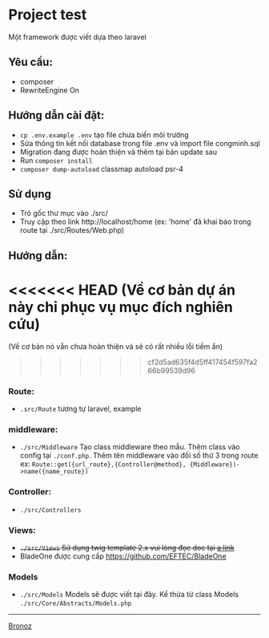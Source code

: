 # Project test
Một framework được viết dựa theo laravel

## Yêu cầu:
 - composer
 - RewriteEngine On


## Hướng dẫn cài đặt:
- ```cp .env.example .env``` tạo file chưa biến môi trường
- Sửa thông tin kết nối database trong file .env và import file congminh.sql
- Migration đang được hoàn thiện và thêm tại bản update sau
- Run ``` composer install ```
- ``` composer dump-autoload ``` classmap autoload psr-4

## Sử dụng
- Trỏ gốc thư mục vào ./src/
- Truy cập theo link http://localhost/home (ex: 'home' đã khai báo trong route tại ./src/Routes/Web.php)

## Hướng dẫn:
<<<<<<< HEAD
 (Về cơ bản dự án này chỉ phục vụ mục đích nghiên cứu)
=======
 (Về cơ bản nó vẫn chưa hoàn thiện và sẽ có rất nhiều lỗi tiềm ẩn)
>>>>>>> cf2d5ad635f4d5ff417454f597fa266b99539d96

 ### Route:
  - ``` .src/Route ``` tương tự laravel, example

 ### middleware:
  - ``` ./src/Middleware ``` Tạo class middleware theo mẫu. Thêm class vào config tại ``` ./conf.php ```. Thêm tên middleware vào đối số thứ 3 trong route ex: ``` Route::get({url_route},{Controller@method}, {Middleware})->name({name_route}) ```

 ### Controller:
  - ``` ./src/Controllers ```

 ### Views:
  - ~~``` ./src/Views ``` Sử dụng twig template 2.x vui lòng đọc doc tại [a link](https://twig.symfony.com/doc/2.x/)~~
  - BladeOne được cung cấp https://github.com/EFTEC/BladeOne

 ### Models
  - ``` ./src/Models ``` Models sẽ được viết tại đây. Kế thừa từ class Models ``` ./src/Core/Abstracts/Models.php ```

  -------------------------------

[Bronoz](https://www.facebook.com/dark.knight.os/)